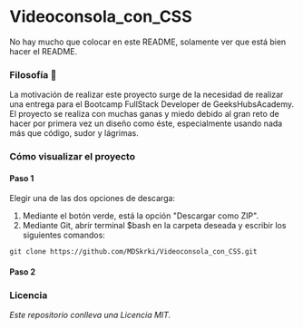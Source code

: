 # Videoconsola_con_CSS

No hay mucho que colocar en este README, solamente ver que está bien hacer el README.

### Filosofía 🥸
La motivación de realizar este proyecto surge de la necesidad de realizar una entrega para el Bootcamp FullStack Developer de GeeksHubsAcademy.
El proyecto se realiza con muchas ganas y miedo debido al gran reto de hacer por primera vez un diseño como éste, especialmente usando nada más que código, sudor y lágrimas.

### Cómo visualizar el proyecto

#### Paso 1
Elegir una de las dos opciones de descarga:
1. Mediante el botón verde, está la opción "Descargar como ZIP".
2. Mediante Git, abrir terminal $bash en la carpeta deseada y escribir los siguientes comandos:
```
git clone https://github.com/MDSkrki/Videoconsola_con_CSS.git
```

#### Paso 2



### Licencia
*Este repositorio conlleva una Licencia MIT.*